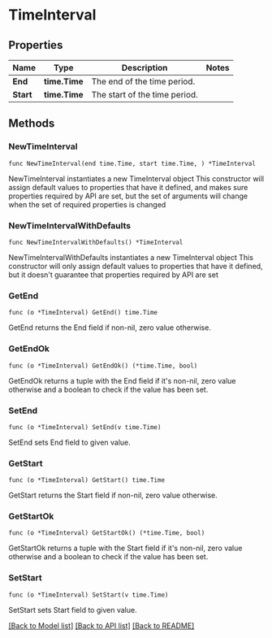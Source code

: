 # TimeInterval

## Properties

Name | Type | Description | Notes
------------ | ------------- | ------------- | -------------
**End** | **time.Time** | The end of the time period. | 
**Start** | **time.Time** | The start of the time period. | 

## Methods

### NewTimeInterval

`func NewTimeInterval(end time.Time, start time.Time, ) *TimeInterval`

NewTimeInterval instantiates a new TimeInterval object
This constructor will assign default values to properties that have it defined,
and makes sure properties required by API are set, but the set of arguments
will change when the set of required properties is changed

### NewTimeIntervalWithDefaults

`func NewTimeIntervalWithDefaults() *TimeInterval`

NewTimeIntervalWithDefaults instantiates a new TimeInterval object
This constructor will only assign default values to properties that have it defined,
but it doesn't guarantee that properties required by API are set

### GetEnd

`func (o *TimeInterval) GetEnd() time.Time`

GetEnd returns the End field if non-nil, zero value otherwise.

### GetEndOk

`func (o *TimeInterval) GetEndOk() (*time.Time, bool)`

GetEndOk returns a tuple with the End field if it's non-nil, zero value otherwise
and a boolean to check if the value has been set.

### SetEnd

`func (o *TimeInterval) SetEnd(v time.Time)`

SetEnd sets End field to given value.


### GetStart

`func (o *TimeInterval) GetStart() time.Time`

GetStart returns the Start field if non-nil, zero value otherwise.

### GetStartOk

`func (o *TimeInterval) GetStartOk() (*time.Time, bool)`

GetStartOk returns a tuple with the Start field if it's non-nil, zero value otherwise
and a boolean to check if the value has been set.

### SetStart

`func (o *TimeInterval) SetStart(v time.Time)`

SetStart sets Start field to given value.



[[Back to Model list]](../README.md#documentation-for-models) [[Back to API list]](../README.md#documentation-for-api-endpoints) [[Back to README]](../README.md)



